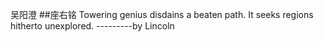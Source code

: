 吴阳澄
##座右铭
Towering genius disdains a beaten path. It seeks regions hitherto unexplored. ---------by Lincoln